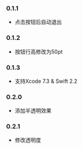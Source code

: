### 0.1.1

- 点击按钮后自动退出

### 0.1.2

- 按钮行高修改为50pt

### 0.1.3

- 支持Xcode 7.3 & Swift 2.2

### 0.2.0

- 添加半透明效果

### 0.2.1

- 修改透明度
